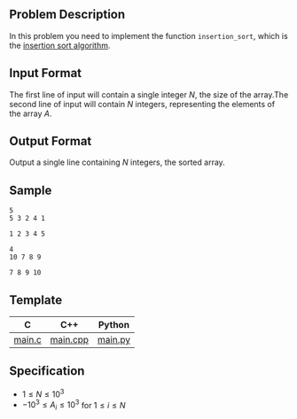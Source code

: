 ## Problem Description

In this problem you need to implement the function `insertion_sort`, which is the [insertion sort algorithm](https://en.wikipedia.org/wiki/Insertion_sort).

## Input Format

The first line of input will contain a single integer $N$, the size of the array.The second line of input will contain $N$ integers, representing the elements of the array $A$.

## Output Format

Output a single line containing $N$ integers, the sorted array.

## Sample

```input1
5
5 3 2 4 1
```

```output1
1 2 3 4 5
```

```input2
4
10 7 8 9
```

```output2
7 8 9 10
```

## Template

| C | C++ | Python |
| -------- | -------- | -------- |
| [main.c](file://main.c) | [main.cpp](file://main.cpp) | [main.py](file://main.py) |

## Specification

- $1 \leq N \leq 10^3$
- $-10^3 \leq A_i \leq 10^3$ for $1 \leq i \leq N$

